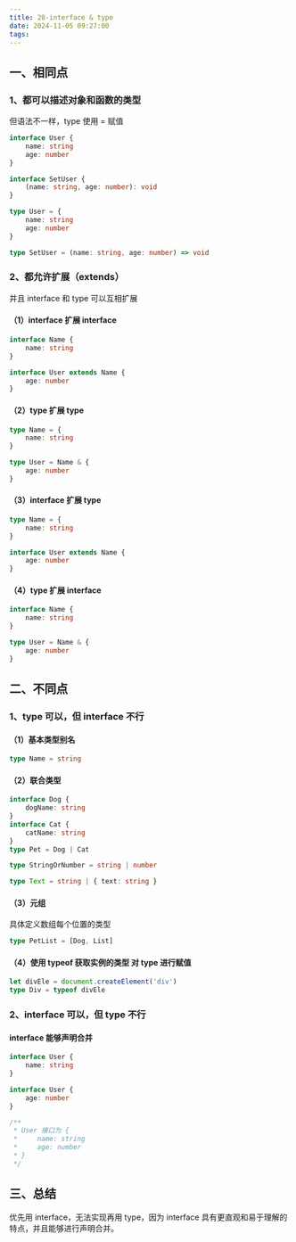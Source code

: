 ```yaml
---
title: 28-interface & type
date: 2024-11-05 09:27:00
tags:
---
```


## 一、相同点

### 1、都可以描述对象和函数的类型

但语法不一样，type 使用 = 赋值

``` ts
interface User {
    name: string
    age: number
}

interface SetUser {
    (name: string, age: number): void
}
```

``` ts
type User = {
    name: string
    age: number
}

type SetUser = (name: string, age: number) => void
```

### 2、都允许扩展（extends）

并且 interface 和 type 可以互相扩展

#### （1）interface 扩展 interface

``` ts
interface Name {
    name: string
}

interface User extends Name {
    age: number
}
```

#### （2）type 扩展 type

``` ts
type Name = {
    name: string
}

type User = Name & {
    age: number
}
```

#### （3）interface 扩展 type

``` ts
type Name = {
    name: string
}

interface User extends Name {
    age: number
}
```

#### （4）type 扩展 interface

``` ts
interface Name {
    name: string
}

type User = Name & {
    age: number
}
```

## 二、不同点

### 1、type 可以，但 interface 不行

#### （1）基本类型别名

``` ts
type Name = string
```

#### （2）联合类型

``` ts
interface Dog {
    dogName: string
}
interface Cat {
    catName: string
}
type Pet = Dog | Cat

type StringOrNumber = string | number

type Text = string | { text: string }
```

#### （3）元组

具体定义数组每个位置的类型

``` ts
type PetList = [Dog, List]
```

#### （4）使用 typeof 获取实例的类型 对 type 进行赋值

``` ts
let divEle = document.createElement('div')
type Div = typeof divEle
```

### 2、interface 可以，但 type 不行

#### interface 能够声明合并

``` ts
interface User {
    name: string
}

interface User {
    age: number
}

/**
 * User 接口为 {
 *     name: string
 *     age: number
 * }
 */
```

## 三、总结

优先用 interface，无法实现再用 type，因为 interface 具有更直观和易于理解的特点，并且能够进行声明合并。
